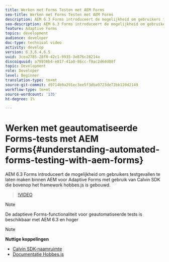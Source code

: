 ```yaml
---
title: Werken met Forms Testen met AEM Forms
seo-title: Werken met Forms Testen met AEM Forms
description: AEM 6.3 Forms introduceert de mogelijkheid om gebruikers testgevallen te laten maken binnen AEM voor Adaptive Forms met gebruik van Calvin SDK die bovenop het framework hobbes.js is gebouwd
seo-description: AEM 6.3 Forms introduceert de mogelijkheid om gebruikers testgevallen te laten maken binnen AEM voor Adaptive Forms met gebruik van Calvin SDK die bovenop het framework hobbes.js is gebouwd
feature: Adaptive Forms
topics: development
audience: developer
doc-type: technical video
activity: develop
version: 6.3,6.4,6.5
uuid: 3cea2785-28f0-42c1-9935-3e876c28214a
discoiquuid: a78936b4-e817-41a0-86cc-f9ac2d6dd08f
topic: Development
role: Developer
level: Beginner
translation-type: tm+mt
source-git-commit: d9714b9a291ec3ee5f3dba9723de72bb120d2149
workflow-type: tm+mt
source-wordcount: '135'
ht-degree: 1%

---
```



# Werken met geautomatiseerde Forms-tests met AEM Forms{#understanding-automated-forms-testing-with-aem-forms}

AEM 6.3 Forms introduceert de mogelijkheid om gebruikers testgevallen te laten maken binnen AEM voor Adaptive Forms met gebruik van Calvin SDK die bovenop het framework hobbes.js is gebouwd.

>[!VIDEO](https://video.tv.adobe.com/v/19700/)

>[!NOTE]
>
>De adaptieve Forms-functionaliteit voor geautomatiseerde tests is beschikbaar met AEM 6.3 en hoger

>[!NOTE]
>
>**Nuttige koppelingen**
>
>* [Calvin SDK-naamruimte](https://helpx.adobe.com/aem-forms/6-3/calvin-sdk-javascript-api/calvin.html)
>* [Documentatie Hobbes.js](https://docs.adobe.com/docs/en/aem/6-3/develop/ref/test-api/index.html)

